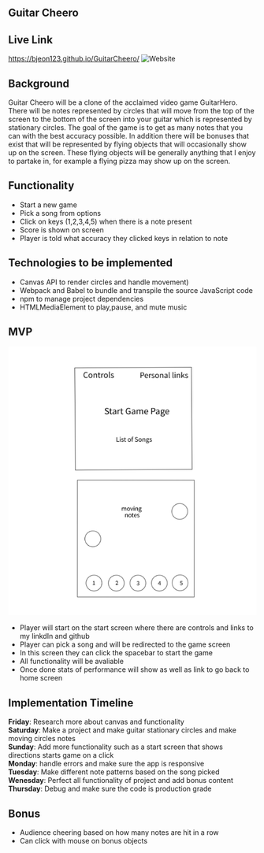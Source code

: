 Guitar Cheero 
---------------------------------

Live Link
---------------------------------
https://bjeon123.github.io/GuitarCheero/
![Website](/src/assets/linkdInUsesThis.png)

Background
---------------------------------
Guitar Cheero will be a clone of the acclaimed video game GuitarHero. There will be notes represented by circles that will move from the top of the screen to the bottom of the screen into your guitar which is represented by stationary circles. The goal of the game is to get as many notes that you can with the best accuracy possible. In addition there will be bonuses that exist that will be represented by flying objects that will occasionally show up on the screen. These flying objects  will be generally anything that I enjoy to partake in, for example a flying pizza may show up on the screen. 

Functionality
---------------------------------
- Start a new game
- Pick a song from options
- Click on keys (1,2,3,4,5) when there is a note present
- Score is shown on screen
- Player is told what accuracy they clicked keys in relation to note

Technologies to be implemented
---------------------------------
- Canvas API to render circles and handle movement)
- Webpack and Babel to bundle and transpile the source JavaScript code
- npm to manage project dependencies
- HTMLMediaElement to play,pause, and mute music

MVP
---------------------------------
![MVP](/mvp.png)

- Player will start on the start screen where there are controls and links to my linkdIn and github
- Player can pick a song and will be redirected to the game screen
- In this screen they can click the spacebar to start the game
- All functionality will be avaliable
- Once done stats of performance will show as well as link to go back to home screen


Implementation Timeline
---------------------------------
__Friday__: Research more about canvas and functionality <br />
__Saturday__: Make a project and make guitar stationary circles and make moving circles notes <br />
__Sunday__: Add more functionality such as a start screen that shows directions starts game on a click <br />
__Monday__: handle errors and make sure the app is responsive <br />
__Tuesday__: Make different note patterns based on the song picked <br />
__Wenesday__: Perfect all functionality of project and add bonus content <br />
__Thursday__: Debug and make sure the code is production grade <br />

Bonus
---------------------------------
- Audience cheering based on how many notes are hit in a row
- Can click with mouse on bonus objects

